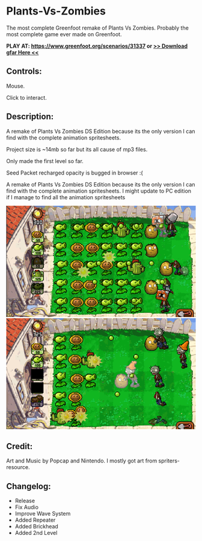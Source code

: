 # Plants-Vs-Zombies
The most complete Greenfoot remake of Plants Vs Zombies. Probably the most complete game ever made on Greenfoot.

**PLAY AT: https://www.greenfoot.org/scenarios/31337 or [>> Download gfar Here <<](https://github.com/TheExploration/Plants-Vs-Zombies/releases/tag/0.2)**

## Controls:
Mouse.

Click to interact.



## Description:
A remake of Plants Vs Zombies DS Edition because its the only version I can find with the complete animation spritesheets.

Project size is ~14mb so far but its all cause of mp3 files.

Only made the first level so far.

Seed Packet recharged opacity is bugged in browser :(


A remake of Plants Vs Zombies DS Edition because its the only version I can find with the complete animation spritesheets. 
I might update to PC edition if I manage to find all the animation spritesheets

![demo2](https://github.com/TheExploration/Plants-Vs-Zombies/blob/master/demo2.png)
![demo](https://github.com/TheExploration/Plants-Vs-Zombies/blob/master/demo.png)


## Credit:
Art and Music by Popcap and Nintendo.
I mostly got art from spriters-resource.



## Changelog:
- Release
- Fix Audio
- Improve Wave System
- Added Repeater
- Added Brickhead
- Added 2nd Level
